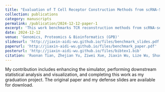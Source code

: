 ```yaml
---
title: "Evaluation of T Cell Receptor Construction Methods from scRNA-Seq Data"
collection: publications
category: manuscripts
permalink: /publication/2024-12-12-paper-1
excerpt: 'This work benchmarks TCR reconstruction methods from scRNA-seq data and introduces a simulator to assess performance under varying sequencing depths.'
date: 2024-12-12
venue: 'Genomics, Proteomics & Bioinformatics (GPB)'
slidesurl: 'http://jiaxin-aidi-wu.github.io/files/benchmark_slides.pdf'
paperurl: 'http://jiaxin-aidi-wu.github.io/files/benchmark_paper.pdf'
posterurl: 'http://jiaxin-aidi-wu.github.io/files/bibtex1.bib'
citation: 'Ruonan Tian, Zhejian Yu, Ziwei Xue, Jiaxin Wu, Lize Wu, Shuo Cai, Bing Gao, Bing He, Yu Zhao, Jianhua Yao, Linrong Lu, Wanlu Liu, Evaluation of T Cell Receptor Construction Methods from scRNA-Seq Data, Genomics, Proteomics & Bioinformatics, Volume 22, Issue 6, December 2024, qzae086, https://doi.org/10.1093/gpbjnl/qzae086'
---
```

My contribution includes enhancing the simulator, performing downstream statistical analysis and visualization, and completing this work as my graduation project. The original paper and my defense slides are available for download.
